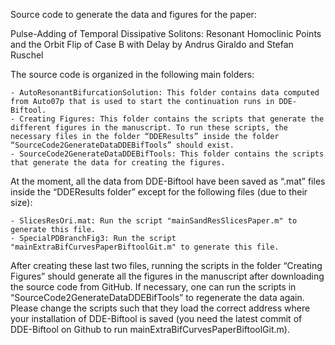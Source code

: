 Source code to generate the data and figures for the paper:

Pulse-Adding of Temporal Dissipative Solitons: Resonant Homoclinic Points and the Orbit Flip of Case B with Delay
by Andrus Giraldo and Stefan Ruschel

The source code is organized in the following main folders:

	- AutoResonantBifurcationSolution: This folder contains data computed from Auto07p that is used to start the continuation runs in DDE-Biftool.
	- Creating Figures: This folder contains the scripts that generate the different figures in the manuscript. To run these scripts, the necessary files in the folder “DDEResults” inside the folder “SourceCode2GenerateDataDDEBifTools” should exist.
	- SourceCode2GenerateDataDDEBifTools: This folder contains the scripts that generate the data for creating the figures. 

At the moment, all the data from DDE-Biftool have been saved as “.mat” files inside the “DDEResults folder” except for the following files (due to their size):

	- SlicesResOri.mat: Run the script "mainSandResSlicesPaper.m" to generate this file.
	- SpecialPDBranchFig3: Run the script "mainExtraBifCurvesPaperBiftoolGit.m" to generate this file.

After creating these last two files, running the scripts in the folder “Creating Figures” should generate all the figures in the manuscript after downloading the source code from GitHub. If necessary, one can run the scripts in “SourceCode2GenerateDataDDEBifTools”  to regenerate the data again. Please change the scripts such that they load the correct address where your installation of DDE-Biftool is saved (you need the latest commit of DDE-Biftool on Github to run mainExtraBifCurvesPaperBiftoolGit.m).
